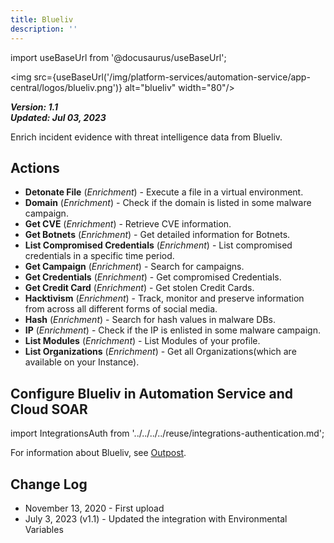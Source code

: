 ```yaml
---
title: Blueliv
description: ''
---
```

import useBaseUrl from '@docusaurus/useBaseUrl';

<img src={useBaseUrl('/img/platform-services/automation-service/app-central/logos/blueliv.png')} alt="blueliv" width="80"/>

***Version: 1.1  
Updated: Jul 03, 2023***

Enrich incident evidence with threat intelligence data from Blueliv.

## Actions

* **Detonate File** (*Enrichment*) - Execute a file in a virtual environment.
* **Domain** (*Enrichment*) - Check if the domain is listed in some malware campaign.
* **Get CVE** (*Enrichment*) - Retrieve CVE information.
* **Get Botnets** (*Enrichment*) - Get detailed information for Botnets.
* **List Compromised Credentials** (*Enrichment*) - List compromised credentials in a specific time period.
* **Get Campaign** (*Enrichment*) - Search for campaigns.
* **Get Credentials** (*Enrichment*) - Get compromised Credentials.
* **Get Credit Card** (*Enrichment*) - Get stolen Credit Cards.
* **Hacktivism** (*Enrichment*) - Track, monitor and preserve information from across all different forms of social media.
* **Hash** (*Enrichment*) - Search for hash values in malware DBs.
* **IP** (*Enrichment*) - Check if the IP is enlisted in some malware campaign.
* **List Modules** (*Enrichment*) - List Modules of your profile.
* **List Organizations** (*Enrichment*) - Get all Organizations(which are available on your Instance).

## Configure Blueliv in Automation Service and Cloud SOAR

import IntegrationsAuth from '../../../../reuse/integrations-authentication.md';

<IntegrationsAuth/>

For information about Blueliv, see [Outpost](https://outpost24.com/blog/outpost24-acquires-threat-intelligence-solution-blueliv/).

## Change Log

* November 13, 2020 - First upload
* July 3, 2023 (v1.1) - Updated the integration with Environmental Variables
